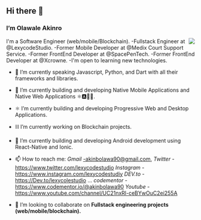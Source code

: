 ## Hi there 👋

### I’m Olawale Akinro

<img src="https://giphy.com/media/LT8jeQGgiV0low1ZMj" align="right" />

I'm a Software Engineer (web/mobile/Blockchain). 
      -Fullstack Engineer at @LexycodeStudio.
      -Former Mobile Developer at @Medix Court Support Service. 
      -Former FrontEnd Developer at @SpacePenTech. 
      -Former FrontEnd Developer at @Xcrowne.
      -I'm open to learning new technologies.
 
- 🔭 I’m currently speaking Javascript, Python, and Dart with all their frameworks and libraries.
- 🔭 I’m currently building and developing Native Mobile Applications and Native Web Applications ⚛️🅰️🐍📲.
- ⚛  I’m currently building and developing Progressive Web and Desktop Applications.
- ⛓️  I’m currently working on Blockchain projects.
- 🌱 I’m currently building and developing Android development using React-Native and Ionic.
- 📫 How to reach me: _Gmail_ -akinbolawa90@gmail.com, 
                      _Twitter_ -https://www.twitter.com/lexycodestudio 
                      _Instagram_ -https://www.instagram.com/lexycodestudiy 
                      _DEV.to_ -https://Dev.to/lexycolestudio ...
                      _codementor_ - https://www.codementor.io/@akinbolawa90
                      _Youtube_ - https://www.youtube.com/channel/UC21nxRl-ceBYwOuC2ei255A
                     
 -  👯 I’m looking to collaborate on **Fullstack engineering projects (web/mobile/blockchain).**

<!--
**lexycole/lexycole** is a ✨ _special_ ✨ repository because its `README.md` (this file) appears on your GitHub profile.

Here are some ideas to get you started:

- 🔭 I’m currently working on ...
- 🌱 I’m currently learning ...
- 👯 I’m looking to collaborate on ...
- 🤔 I’m looking for help with ...
- 💬 Ask me about ...
- 📫 How to reach me: ...
- 😄 Pronouns: ...
- ⚡ Fun fact: ...
-->
